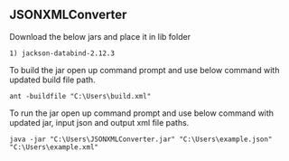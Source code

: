 ## JSONXMLConverter

Download the below jars and place it in lib folder

	1) jackson-databind-2.12.3

To build the jar open up command prompt and use below command with updated build file path.

	ant -buildfile "C:\Users\build.xml"

To run the jar open up command prompt and use below command with updated jar, input json and output xml file paths.

	java -jar "C:\Users\JSONXMLConverter.jar" "C:\Users\example.json" "C:\Users\example.xml"